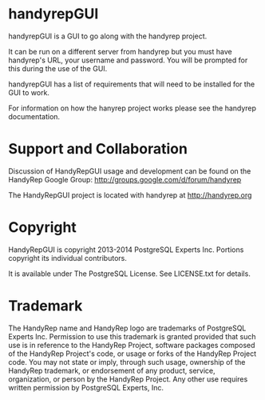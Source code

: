 
handyrepGUI
===========

handyrepGUI is a GUI to go along with the handyrep project.

It can be run on a different server from handyrep but you must have
handyrep's URL, your username and password. You will be prompted for this during the use of the GUI.

handyrepGUI has a list of requirements that will need to be installed for the GUI to work.

For information on how the hanyrep project works please see the handyrep documentation.


Support and Collaboration
=========================

Discussion of HandyRepGUI usage and development can be found on the HandyRep
Google Group: http://groups.google.com/d/forum/handyrep

The HandyRepGUI project is located with handyrep at http://handyrep.org

Copyright
=========

HandyRepGUI is copyright 2013-2014 PostgreSQL Experts Inc.  Portions copyright its individual contributors.

It is available under The PostgreSQL License.  See LICENSE.txt for details.

Trademark
=========

The HandyRep name and HandyRep logo are trademarks of PostgreSQL Experts Inc.  Permission to use
this trademark is granted provided that such use is in reference to the HandyRep Project,
software packages composed of the HandyRep Project's code, or usage or forks of the HandyRep Project code.
You may not state or imply, through such usage, ownership of the HandyRep trademark, or endorsement
of any product, service, organization, or person by the HandyRep Project. Any other use requires
written permission by PostgreSQL Experts, Inc.